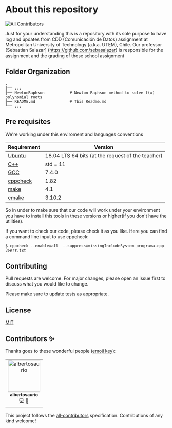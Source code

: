 # About this repository 
[![All Contributors](https://img.shields.io/badge/all_contributors-1-orange.svg?style=flat-square)](#contributors)

Just for your understanding this is a repository with its sole purpose to have log and updates from CDD (Comunicación de 
Datos) assignment at Metropolitan University of Technology (a.k.a. UTEM), Chile. Our professor [Sebastian Salazar] (https://github.com/sebasalazar) 
is responsible for the assignment and the grading of those school assignment

## Folder Organization

    .
    ├── ...
    ├── NewtonRaphson           # Newton Raphson method to solve f(x) polynomial roots
    ├── README.md               # Tbis Readme.md
    └── ...


## Pre requisites

We're working under this enviroment and languages conventions 

Requirement  | Version
------------- | -------------
[Ubuntu](https://ubuntu.com/download/desktop)    |  18.04 LTS 64 bits (at the request of the teacher)
[C++](https://isocpp.org/)       |  std = 11 
[GCC](https://gcc.gnu.org/)       |  7.4.0 
[cppcheck](https://github.com/danmar/cppcheck)  |  1.82 
[make](https://www.gnu.org/software/make/)      |  4.1 
[cmake](https://cmake.org/)     |  3.10.2

So in under to make sure that our code will work under your environment you have to install this tools in these versions or higher(if you don't have the utilities).

If you want to check our code, please check it as you like. Here you can find a command line input to use cppcheck:

```
$ cppcheck --enable=all  --suppress=missingIncludeSystem programa.cpp 2>err.txt
```
## Contributing
Pull requests are welcome. For major changes, please open an issue first to discuss what you would like to change.

Please make sure to update tests as appropriate.

## License
[MIT](https://choosealicense.com/licenses/mit/)
## Contributors ✨

Thanks goes to these wonderful people ([emoji key](https://allcontributors.org/docs/en/emoji-key)):

<!-- ALL-CONTRIBUTORS-LIST:START - Do not remove or modify this section -->
<!-- prettier-ignore -->
<table>
  <tr>
    <td align="center"><a href="https://github.com/albertosaurio"><img src="https://avatars2.githubusercontent.com/u/39352812?v=4" width="100px;" alt="albertosaurio"/><br /><sub><b>albertosaurio</b></sub></a><br /><a href="https://github.com/Nicolasipr/CDD/commits?author=albertosaurio" title="Code">💻</a> <a href="#ideas-albertosaurio" title="Ideas, Planning, & Feedback">🤔</a></td>
  </tr>
</table>

<!-- ALL-CONTRIBUTORS-LIST:END -->

This project follows the [all-contributors](https://github.com/all-contributors/all-contributors) specification. Contributions of any kind welcome! 
